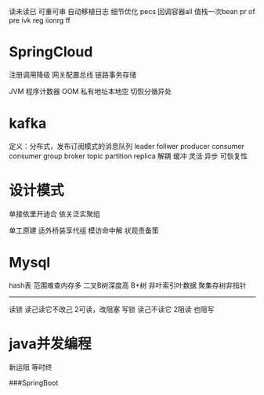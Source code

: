 读未读已 可重可串
自动移植日志  细节优化
pecs
回调容器all 值栈一次bean
pr of pre ivk reg iionrg ff

# SpringCloud

注册调用降级 网关配置总线 链路事务存储

JVM
程序计数器
OOM 私有地址本地空
切恢分循异处

# kafka

定义：分布式，发布订阅模式的消息队列
leader
follwer
producer
consumer
consumer group
broker
topic
partition
replica
解耦
缓冲
灵活
异步
可恢复性

# 设计模式

单接依里开迪合
依关泛实聚组

单工原建
适外桥装享代组
模访命中解 状观责备策



# Mysql

hash表 范围难查内存多
二叉B树深度高
B+树 非叶索引叶数据
聚集存树非指针

-----
读锁 读己读它不改己
     2可读，改阻塞
写锁 读己不读它
     2阻读 也阻写



# java并发编程

新运阻 等时终




###SpringBoot
